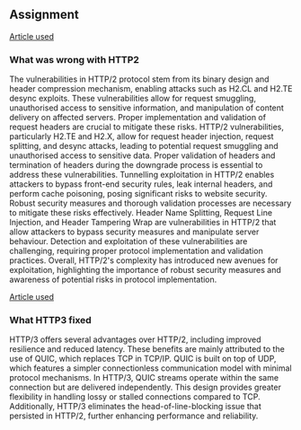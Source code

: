 ## Assignment

[Article used ](https://portswigger.net/research/http2)
### What was wrong with HTTP2
The vulnerabilities in HTTP/2 protocol stem from its binary design and header compression mechanism, enabling attacks such as H2.CL and H2.TE desync exploits. These vulnerabilities allow for request smuggling, unauthorised access to sensitive information, and manipulation of content delivery on affected servers. Proper implementation and validation of request headers are crucial to mitigate these risks.
HTTP/2 vulnerabilities, particularly H2.TE and H2.X, allow for request header injection, request splitting, and desync attacks, leading to potential request smuggling and unauthorised access to sensitive data. Proper validation of headers and termination of headers during the downgrade process is essential to address these vulnerabilities.
Tunnelling exploitation in HTTP/2 enables attackers to bypass front-end security rules, leak internal headers, and perform cache poisoning, posing significant risks to website security. Robust security measures and thorough validation processes are necessary to mitigate these risks effectively.
Header Name Splitting, Request Line Injection, and Header Tampering Wrap are vulnerabilities in HTTP/2 that allow attackers to bypass security measures and manipulate server behaviour. Detection and exploitation of these vulnerabilities are challenging, requiring proper protocol implementation and validation practices.
Overall, HTTP/2's complexity has introduced new avenues for exploitation, highlighting the importance of robust security measures and awareness of potential risks in protocol implementation.


[Article used ](https://www.getambassador.io/blog/http3)

### What HTTP3 fixed  
HTTP/3 offers several advantages over HTTP/2, including improved resilience and reduced latency. These benefits are mainly attributed to the use of QUIC, which replaces TCP in TCP/IP. QUIC is built on top of UDP, which features a simpler connectionless communication model with minimal protocol mechanisms.
In HTTP/3, QUIC streams operate within the same connection but are delivered independently. This design provides greater flexibility in handling lossy or stalled connections compared to TCP. Additionally, HTTP/3 eliminates the head-of-line-blocking issue that persisted in HTTP/2, further enhancing performance and reliability.